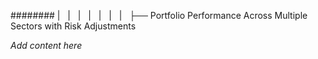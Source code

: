 ######## |   |   |   |   |   |   |   ├── Portfolio Performance Across Multiple Sectors with Risk Adjustments

*Add content here*